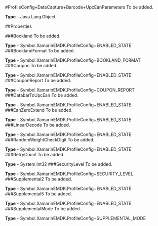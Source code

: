 #ProfileConfig+DataCapture+Barcode+UpcEanParameters
To be added.

**Type** - Java.Lang.Object

##Properties

###Bookland
To be added.

**Type** - Symbol.XamarinEMDK.ProfileConfig+ENABLED_STATE
###BooklandFormat
To be added.

**Type** - Symbol.XamarinEMDK.ProfileConfig+BOOKLAND_FORMAT
###Coupon
To be added.

**Type** - Symbol.XamarinEMDK.ProfileConfig+ENABLED_STATE
###CouponReport
To be added.

**Type** - Symbol.XamarinEMDK.ProfileConfig+COUPON_REPORT
###DatabarToUpcEan
To be added.

**Type** - Symbol.XamarinEMDK.ProfileConfig+ENABLED_STATE
###EanZeroExtend
To be added.

**Type** - Symbol.XamarinEMDK.ProfileConfig+ENABLED_STATE
###LinearDecode
To be added.

**Type** - Symbol.XamarinEMDK.ProfileConfig+ENABLED_STATE
###RandomWeightCheckDigit
To be added.

**Type** - Symbol.XamarinEMDK.ProfileConfig+ENABLED_STATE
###RetryCount
To be added.

**Type** - System.Int32
###SecurityLevel
To be added.

**Type** - Symbol.XamarinEMDK.ProfileConfig+SECURITY_LEVEL
###Supplemental2
To be added.

**Type** - Symbol.XamarinEMDK.ProfileConfig+ENABLED_STATE
###Supplemental5
To be added.

**Type** - Symbol.XamarinEMDK.ProfileConfig+ENABLED_STATE
###SupplementalMode
To be added.

**Type** - Symbol.XamarinEMDK.ProfileConfig+SUPPLEMENTAL_MODE



